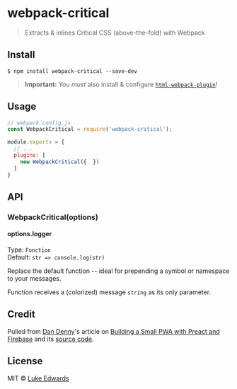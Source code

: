 # webpack-critical

> Extracts & inlines Critical CSS (above-the-fold) with Webpack


## Install

```
$ npm install webpack-critical --save-dev
```

> **Important:** You _must_ also install & configure [`html-webpack-plugin`](https://github.com/jantimon/html-webpack-plugin)!


## Usage

```js
// webpack.config.js
const WebpackCritical = require('webpack-critical');

module.exports = {
  // ...
  plugins: [
    new WebpackCritical({  })
  ]
}
```


## API

### WebpackCritical(options)

#### options.logger

Type: `Function`<br>
Default: `str => console.log(str)`

Replace the default function -- ideal for prepending a symbol or namespace to your messages.

Function receives a (colorized) message `string` as its only parameter.


## Credit

Pulled from [Dan Denny](https://github.com/dandenney)'s article on [Building a Small PWA with Preact and Firebase](https://dandenney.com/posts/front-end-dev/building-a-small-pwa-with-preact-and-firebase) and its [source code](https://github.com/dandenney/building-a-small-pwa-with-preact-and-firebase).


## License

MIT © [Luke Edwards](https://lukeed.com)
